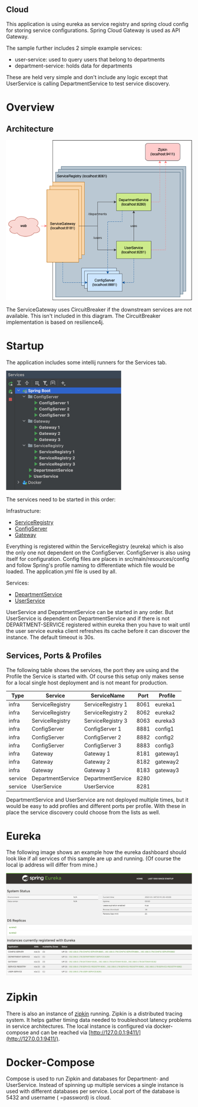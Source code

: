 Cloud
-----

This application is using eureka as service registry and spring cloud config for storing service configurations. Spring
Cloud Gateway is used as API Gateway.

The sample further includes 2 simple example services:

- user-service: used to query users that belong to departments
- department-service: holds data for departments

These are held very simple and don't include any logic except that UserService is calling DepartmentService to test
service discovery.

# Overview

## Architecture

![Architecture](docs/assets/img/cloud.png "Architecture")

The ServiceGateway uses CircuitBreaker if the downstream services are not available. This isn't included in this diagram. The CircuitBreaker implementation is based on resilience4j.

# Startup

The application includes some intellij runners for the Services tab.

![Services Tab](docs/assets/img/services-tab.jpeg "Services Tab")

The services need to be started in this order:

Infrastructure:

- [ServiceRegistry](infra/service-registry/README.md)
- [ConfigServer](infra/config-server/README.md)
- [Gateway](infra/config-server/README.md)

Everything is registered within the ServiceRegistry (eureka) which is also the only one not dependent on the
ConfigServer. ConfigServer is also using itself for configuration. Config files are places in src/main/resources/config
and follow Spring's profile naming to differentiate which file would be loaded. The application.yml file is used by all.

Services:

- [DepartmentService](service/department-service/README.md)
- [UserService](service/user-service/README.md)

UserService and DepartmentService can be started in any order. But UserService is dependent on DepartmentService and if
there is not DEPARTMENT-SERVICE registered within eureka then you have to wait until the user service eureka client
refreshes its cache before it can discover the instance. The default timeout is 30s.

## Services, Ports & Profiles

The following table shows the services, the port they are using and the Profile the Service is started with. Of course
this setup only makes sense for a local single host deployment and is not meant for production.

| Type    | Service           | ServiceName       | Port | Profile  |
|---------|-------------------|-------------------|------|----------|
| infra   | ServiceRegistry   | ServiceRegistry 1 | 8061 | eureka1  |
| infra   | ServiceRegistry   | ServiceRegistry 2 | 8062 | eureka2  |
| infra   | ServiceRegistry   | ServiceRegistry 3 | 8063 | eureka3  |
| infra   | ConfigServer      | ConfigServer 1    | 8881 | config1  |
| infra   | ConfigServer      | ConfigServer 2    | 8882 | config2  |
| infra   | ConfigServer      | ConfigServer 3    | 8883 | config3  |
| infra   | Gateway           | Gateway 1         | 8181 | gateway1 |
| infra   | Gateway           | Gateway 2         | 8182 | gateway2 |
| infra   | Gateway           | Gateway 3         | 8183 | gateway3 |
| service | DepartmentService | DepartmentService | 8280 |          |
| service | UserService       | UserService       | 8281 |          |

DepartmentService and UserService are not deployed multiple times, but it would be easy to add profiles and different
ports per profile. With these in place the service discovery could choose from the lists as well.

# Eureka

The following image shows an example how the eureka dashboard should look like if all services of this sample are up and
running. (Of course the local ip address will differ from mine.)

![Eureka Dashboard](docs/assets/img/eureka-dashboard.jpeg "Eureka Dashboard")

# Zipkin

There is also an instance of [zipkin](https://zipkin.io/) running. Zipkin is a distributed tracing system. It helps
gather timing data needed to troubleshoot latency problems in service architectures. The local instance is configured
via docker-compose and can be reached via [http://127.0.0.1:9411/](http://127.0.0.1:9411/).

# Docker-Compose

Compose is used to run Zipkin and databases for Department- and UserService. Instead of spinning up multiple services a
single instance is used with different databases per service. Local port of the database is 5432 and username (
=password) is cloud.